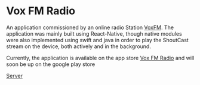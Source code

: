 # Vox FM Radio

An application commissioned by an online radio Station [VoxFM](https://somosvoxfm.com/).
The application was mainly built using React-Native, though native modules were also implemented using swift and java in order
to play the ShoutCast stream on the device, both actively and in the background.

Currently, the application is available on the app store [Vox FM Radio](https://itunes.apple.com/us/app/vox-fm-radio/id1374569104?ls=1&mt=8)
and will soon be up on the google play store

[Server](https://github.com/JesseBarron/VoxFM_Server) 
